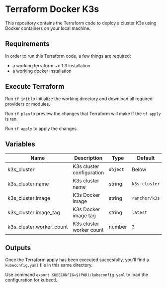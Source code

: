 # Terraform Docker K3s

This repository contains the Terraform code to deploy a cluster K3s using Docker containers on your local machine.

## Requirements

In order to run this Terraform code, a few things are required:
- a working terraform ~> 1.3 installation
- a working docker installation

## Execute Terraform

Run `tf init` to initialize the working directory and download all required providers or modules.

Run `tf plan` to preview the changes that Terraform will make if the `tf apply` is ran.

Run `tf apply` to apply the changes.

## Variables 

|Name|Description|Type|Default|
|----|----|----|----|
|k3s_cluster|K3s cluster configuration|`object`|Below|
|k3s_cluster.name|K3s cluster name|string|`k3s-cluster`|
|k3s_cluster.image|K3s Docker image|string|`rancher/k3s`|
|k3s_cluster.image_tag|K3s Docker image tag|string|`latest`|
|k3s_cluster.worker_count|K3s cluster worker count|number|`2`|

## Outputs

Once the Terraform apply has been executed succesfully, you'll find a `kubeconfig.yaml` file in this same directory.

Use command `export KUBECONFIG=$(PWD)/kubeconfig.yaml` to load the configuration for kubectl.
